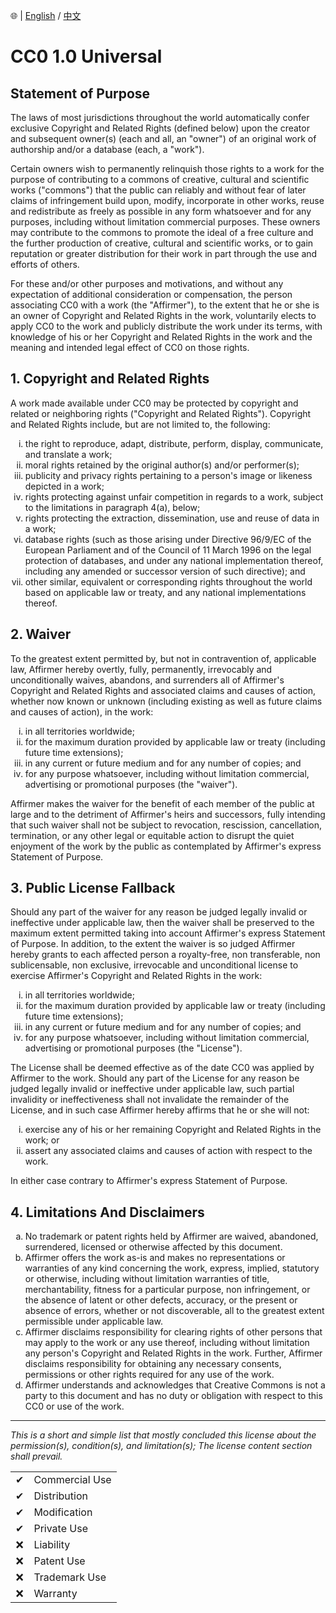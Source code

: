 🌐 | [English](./LICENSE.md) / [中文](./LICENSE-ZHHANT.md)

# CC0 1.0 Universal

## Statement of Purpose

The laws of most jurisdictions throughout the world automatically confer exclusive Copyright and Related Rights (defined below) upon the creator and subsequent owner(s) (each and all, an "owner") of an original work of authorship and/or a database (each, a "work").

Certain owners wish to permanently relinquish those rights to a work for the purpose of contributing to a commons of creative, cultural and scientific works ("commons") that the public can reliably and without fear of later claims of infringement build upon, modify, incorporate in other works, reuse and redistribute as freely as possible in any form whatsoever and for any purposes, including without limitation commercial purposes. These owners may contribute to the commons to promote the ideal of a free culture and the further production of creative, cultural and scientific works, or to gain reputation or greater distribution for their work in part through the use and efforts of others.

For these and/or other purposes and motivations, and without any expectation of additional consideration or compensation, the person associating CC0 with a work (the "Affirmer"), to the extent that he or she is an owner of Copyright and Related Rights in the work, voluntarily elects to apply CC0 to the work and publicly distribute the work under its terms, with knowledge of his or her Copyright and Related Rights in the work and the meaning and intended legal effect of CC0 on those rights.

## 1. Copyright and Related Rights

A work made available under CC0 may be protected by copyright and related or neighboring rights ("Copyright and Related Rights"). Copyright and Related Rights include, but are not limited to, the following:

<ol type="i">
  <li>the right to reproduce, adapt, distribute, perform, display, communicate, and translate a work;</li>
  <li>moral rights retained by the original author(s) and/or performer(s);</li>
  <li>publicity and privacy rights pertaining to a person's image or likeness depicted in a work;</li>
  <li>rights protecting against unfair competition in regards to a work, subject to the limitations in paragraph 4(a), below;</li>
  <li>rights protecting the extraction, dissemination, use and reuse of data in a work;</li>
  <li>database rights (such as those arising under Directive 96/9/EC of the European Parliament and of the Council of 11 March 1996 on the legal protection of databases, and under any national implementation thereof, including any amended or successor version of such directive); and</li>
  <li>other similar, equivalent or corresponding rights throughout the world based on applicable law or treaty, and any national implementations thereof.</li>
</ol>

## 2. Waiver

To the greatest extent permitted by, but not in contravention of, applicable law, Affirmer hereby overtly, fully, permanently, irrevocably and unconditionally waives, abandons, and surrenders all of Affirmer's Copyright and Related Rights and associated claims and causes of action, whether now known or unknown (including existing as well as future claims and causes of action), in the work:

<ol type="i">
  <li>in all territories worldwide;</li>
  <li>for the maximum duration provided by applicable law or treaty (including future time extensions);</li>
  <li>in any current or future medium and for any number of copies; and</li>
  <li>for any purpose whatsoever, including without limitation commercial, advertising or promotional purposes (the "waiver").</li>
</ol>

Affirmer makes the waiver for the benefit of each member of the public at large and to the detriment of Affirmer's heirs and successors, fully intending that such waiver shall not be subject to revocation, rescission, cancellation, termination, or any other legal or equitable action to disrupt the quiet enjoyment of the work by the public as contemplated by Affirmer's express Statement of Purpose.

## 3. Public License Fallback

Should any part of the waiver for any reason be judged legally invalid or ineffective under applicable law, then the waiver shall be preserved to the maximum extent permitted taking into account Affirmer's express Statement of Purpose. In addition, to the extent the waiver is so judged Affirmer hereby grants to each affected person a royalty-free, non transferable, non sublicensable, non exclusive, irrevocable and unconditional license to exercise Affirmer's Copyright and Related Rights in the work:

<ol type="i">
  <li>in all territories worldwide;</li>
  <li>for the maximum duration provided by applicable law or treaty (including future time extensions);</li>
  <li>in any current or future medium and for any number of copies; and</li>
  <li>for any purpose whatsoever, including without limitation commercial, advertising or promotional purposes (the "License").</li>
</ol>

The License shall be deemed effective as of the date CC0 was applied by Affirmer to the work. Should any part of the License for any reason be judged legally invalid or ineffective under applicable law, such partial invalidity or ineffectiveness shall not invalidate the remainder of the License, and in such case Affirmer hereby affirms that he or she will not:

<ol type="i">
  <li>exercise any of his or her remaining Copyright and Related Rights in the work; or</li>
  <li>assert any associated claims and causes of action with respect to the work.</li>
</ol>

In either case contrary to Affirmer's express Statement of Purpose.

## 4. Limitations And Disclaimers

<ol type="a">
  <li>No trademark or patent rights held by Affirmer are waived, abandoned, surrendered, licensed or otherwise affected by this document.</li>
  <li>Affirmer offers the work as-is and makes no representations or warranties of any kind concerning the work, express, implied, statutory or otherwise, including without limitation warranties of title, merchantability, fitness for a particular purpose, non infringement, or the absence of latent or other defects, accuracy, or the present or absence of errors, whether or not discoverable, all to the greatest extent permissible under applicable law.</li>
  <li>Affirmer disclaims responsibility for clearing rights of other persons that may apply to the work or any use thereof, including without limitation any person's Copyright and Related Rights in the work. Further, Affirmer disclaims responsibility for obtaining any necessary consents, permissions or other rights required for any use of the work.</li>
  <li>Affirmer understands and acknowledges that Creative Commons is not a party to this document and has no duty or obligation with respect to this CC0 or use of the work.</li>
</ol>

---

*This is a short and simple list that mostly concluded this license about the permission(s), condition(s), and limitation(s); The license content section shall prevail.*

|  |  |
|:-:|:--|
| ✔ | Commercial Use |
| ✔ | Distribution |
| ✔ | Modification |
| ✔ | Private Use |
| ❌ | Liability |
| ❌ | Patent Use |
| ❌ | Trademark Use |
| ❌ | Warranty |
